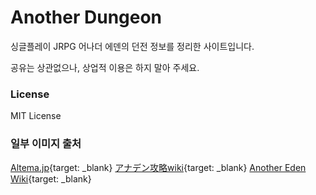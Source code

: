 # Another Dungeon

싱글플레이 JRPG 어나더 에덴의 던전 정보를 정리한 사이트입니다.

공유는 상관없으나, 상업적 이용은 하지 말아 주세요.


### License

MIT License

### 일부 이미지 출처

[Altema.jp](https://altema.jp/anaden/){target: _blank}
[アナデン攻略wiki](https://anaden.gorillawiki.jp/){target: _blank}
[Another Eden Wiki](https://anothereden.miraheze.org/wiki/Another_Eden_Wiki){target: _blank}